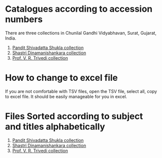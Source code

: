 # Catalogues according to accession numbers

There are three collections in Chunilal Gandhi Vidyabhavan, Surat, Gujarat, India.

1. [Pandit Shivadatta Shukla collection](https://github.com/drdhaval2785/ChunilalGandhiVidyabhavan/blob/master/ShivadattaShuklaPrakashanandanatha.tsv)
2. [Shastri Dinamanishankara collection](https://github.com/drdhaval2785/ChunilalGandhiVidyabhavan/blob/master/ShastriDinamanishankara.tsv)
3. [Prof. V. R. Trivedi collection](https://github.com/drdhaval2785/ChunilalGandhiVidyabhavan/blob/master/ProfVRTrivedi.tsv)

# How to change to excel file

If you are not comfortable with TSV files, open the TSV file, select all, copy to excel file. It should be easily manageable for you in excel.

# Files Sorted according to subject and titles alphabetically
1. [Pandit Shivadatta Shukla collection](https://github.com/drdhaval2785/ChunilalGandhiVidyabhavan/blob/master/ShivadattaShuklaPrakashanandanatha.tsv)
2. [Shastri Dinamanishankara collection](https://github.com/drdhaval2785/ChunilalGandhiVidyabhavan/blob/master/ShastriDinamanishankara.tsv)
3. [Prof. V. R. Trivedi collection](https://github.com/drdhaval2785/ChunilalGandhiVidyabhavan/blob/master/ProfVRTrivedi.tsv)

